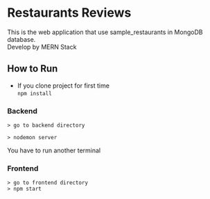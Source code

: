 # Restaurants Reviews

This is the web application that use sample_restaurants in MongoDB database.        
Develop by MERN Stack

## How to Run
* If you clone project for first time               
```npm install```

### Backend

    > go to backend directory
        
    > nodemon server

You have to run another terminal
### Frontend
    > go to frontend directory
    > npm start
